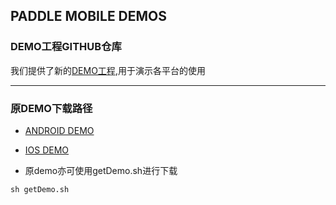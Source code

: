 ## PADDLE MOBILE DEMOS

### DEMO工程GITHUB仓库

我们提供了新的[DEMO工程](https://github.com/xiebaiyuan/paddle-mobile-demo),用于演示各平台的使用

---

### 原DEMO下载路径
- [ANDROID DEMO](http://mms-graph.bj.bcebos.com/paddle-mobile%2FPaddleMobile_Android.zip)

- [IOS DEMO](http://mms-graph.bj.bcebos.com/paddle-mobile%2FPaddleMobileDemo_iOS.zip)

- 原demo亦可使用getDemo.sh进行下载

```
sh getDemo.sh
```
